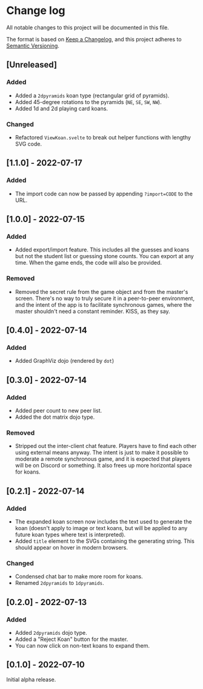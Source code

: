 # Change log

All notable changes to this project will be documented in this file.

The format is based on [Keep a Changelog](https://keepachangelog.com/en/1.0.0/),
and this project adheres to [Semantic Versioning](https://semver.org/spec/v2.0.0.html).

## [Unreleased]

### Added

* Added a `2dpyramids` koan type (rectangular grid of pyramids).
* Added 45-degree rotations to the pyramids (`NE`, `SE`, `SW`, `NW`).
* Added 1d and 2d playing card koans.

### Changed

* Refactored `ViewKoan.svelte` to break out helper functions with lengthy SVG code.

## [1.1.0] - 2022-07-17

### Added

* The import code can now be passed by appending `?import=CODE` to the URL.

## [1.0.0] - 2022-07-15

### Added

* Added export/import feature. This includes all the guesses and koans but not the student list or guessing stone counts. You can export at any time. When the game ends, the code will also be provided.

### Removed

* Removed the secret rule from the game object and from the master's screen. There's no way to truly secure it in a peer-to-peer environment, and the intent of the app is to facilitate synchronous games, where the master shouldn't need a constant reminder. KISS, as they say.

## [0.4.0] - 2022-07-14

### Added

* Added GraphViz dojo (rendered by `dot`)

## [0.3.0] - 2022-07-14

### Added

* Added peer count to new peer list.
* Added the dot matrix dojo type.

### Removed

* Stripped out the inter-client chat feature. Players have to find each other using external means anyway. The intent is just to make it possible to moderate a remote synchronous game, and it is expected that players will be on Discord or something. It also frees up more horizontal space for koans.

## [0.2.1] - 2022-07-14

### Added

* The expanded koan screen now includes the text used to generate the koan (doesn't apply to image or text koans, but will be applied to any future koan types where text is interpreted).
* Added `title` element to the SVGs containing the generating string. This should appear on hover in modern browsers.

### Changed

* Condensed chat bar to make more room for koans.
* Renamed `2dpyramids` to `1dpyramids`.

## [0.2.0] - 2022-07-13

### Added

* Added `2dpyramids` dojo type.
* Added a "Reject Koan" button for the master.
* You can now click on non-text koans to expand them.

## [0.1.0] - 2022-07-10

Initial alpha release.
